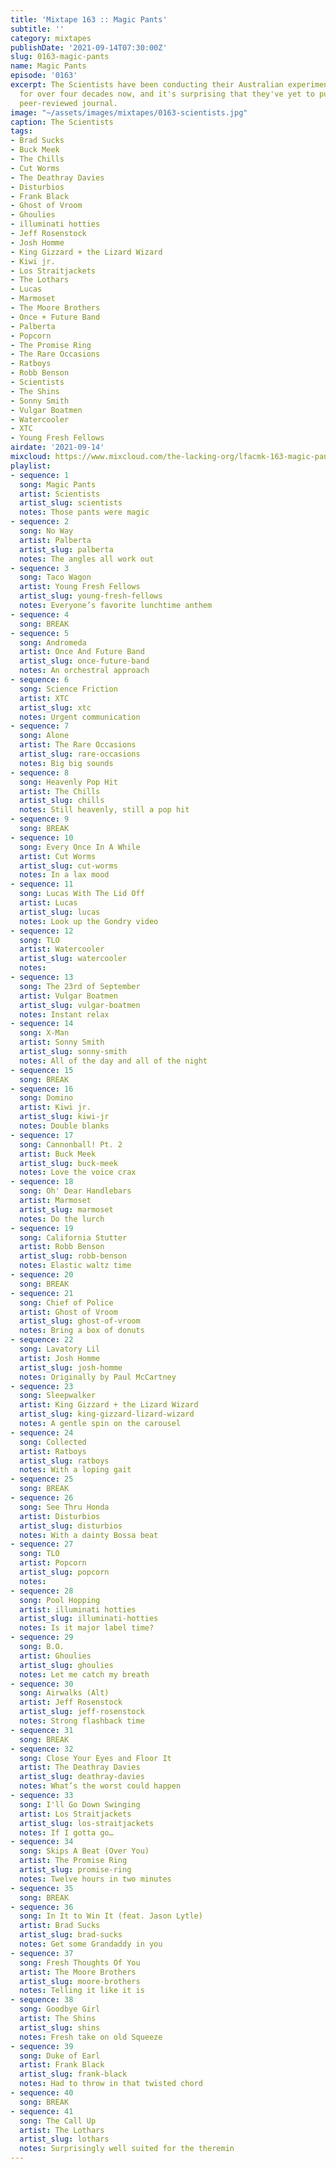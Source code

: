 ```yaml
---
title: 'Mixtape 163 :: Magic Pants'
subtitle: ''
category: mixtapes
publishDate: '2021-09-14T07:30:00Z'
slug: 0163-magic-pants
name: Magic Pants
episode: '0163'
excerpt: The Scientists have been conducting their Australian experiments in proto-punk
  for over four decades now, and it's surprising that they've yet to publish in a
  peer-reviewed journal.
image: "~/assets/images/mixtapes/0163-scientists.jpg"
caption: The Scientists
tags:
- Brad Sucks
- Buck Meek
- The Chills
- Cut Worms
- The Deathray Davies
- Disturbios
- Frank Black
- Ghost of Vroom
- Ghoulies
- illuminati hotties
- Jeff Rosenstock
- Josh Homme
- King Gizzard + the Lizard Wizard
- Kiwi jr.
- Los Straitjackets
- The Lothars
- Lucas
- Marmoset
- The Moore Brothers
- Once + Future Band
- Palberta
- Popcorn
- The Promise Ring
- The Rare Occasions
- Ratboys
- Robb Benson
- Scientists
- The Shins
- Sonny Smith
- Vulgar Boatmen
- Watercooler
- XTC
- Young Fresh Fellows
airdate: '2021-09-14'
mixcloud: https://www.mixcloud.com/the-lacking-org/lfacmk-163-magic-pants/
playlist:
- sequence: 1
  song: Magic Pants
  artist: Scientists
  artist_slug: scientists
  notes: Those pants were magic
- sequence: 2
  song: No Way
  artist: Palberta
  artist_slug: palberta
  notes: The angles all work out
- sequence: 3
  song: Taco Wagon
  artist: Young Fresh Fellows
  artist_slug: young-fresh-fellows
  notes: Everyone’s favorite lunchtime anthem
- sequence: 4
  song: BREAK
- sequence: 5
  song: Andromeda
  artist: Once And Future Band
  artist_slug: once-future-band
  notes: An orchestral approach
- sequence: 6
  song: Science Friction
  artist: XTC
  artist_slug: xtc
  notes: Urgent communication
- sequence: 7
  song: Alone
  artist: The Rare Occasions
  artist_slug: rare-occasions
  notes: Big big sounds
- sequence: 8
  song: Heavenly Pop Hit
  artist: The Chills
  artist_slug: chills
  notes: Still heavenly, still a pop hit
- sequence: 9
  song: BREAK
- sequence: 10
  song: Every Once In A While
  artist: Cut Worms
  artist_slug: cut-worms
  notes: In a lax mood
- sequence: 11
  song: Lucas With The Lid Off
  artist: Lucas
  artist_slug: lucas
  notes: Look up the Gondry video
- sequence: 12
  song: TLO
  artist: Watercooler
  artist_slug: watercooler
  notes:
- sequence: 13
  song: The 23rd of September
  artist: Vulgar Boatmen
  artist_slug: vulgar-boatmen
  notes: Instant relax
- sequence: 14
  song: X-Man
  artist: Sonny Smith
  artist_slug: sonny-smith
  notes: All of the day and all of the night
- sequence: 15
  song: BREAK
- sequence: 16
  song: Domino
  artist: Kiwi jr.
  artist_slug: kiwi-jr
  notes: Double blanks
- sequence: 17
  song: Cannonball! Pt. 2
  artist: Buck Meek
  artist_slug: buck-meek
  notes: Love the voice crax
- sequence: 18
  song: Oh' Dear Handlebars
  artist: Marmoset
  artist_slug: marmoset
  notes: Do the lurch
- sequence: 19
  song: California Stutter
  artist: Robb Benson
  artist_slug: robb-benson
  notes: Elastic waltz time
- sequence: 20
  song: BREAK
- sequence: 21
  song: Chief of Police
  artist: Ghost of Vroom
  artist_slug: ghost-of-vroom
  notes: Bring a box of donuts
- sequence: 22
  song: Lavatory Lil
  artist: Josh Homme
  artist_slug: josh-homme
  notes: Originally by Paul McCartney
- sequence: 23
  song: Sleepwalker
  artist: King Gizzard + the Lizard Wizard
  artist_slug: king-gizzard-lizard-wizard
  notes: A gentle spin on the carousel
- sequence: 24
  song: Collected
  artist: Ratboys
  artist_slug: ratboys
  notes: With a loping gait
- sequence: 25
  song: BREAK
- sequence: 26
  song: See Thru Honda
  artist: Disturbios
  artist_slug: disturbios
  notes: With a dainty Bossa beat
- sequence: 27
  song: TLO
  artist: Popcorn
  artist_slug: popcorn
  notes:
- sequence: 28
  song: Pool Hopping
  artist: illuminati hotties
  artist_slug: illuminati-hotties
  notes: Is it major label time?
- sequence: 29
  song: B.O.
  artist: Ghoulies
  artist_slug: ghoulies
  notes: Let me catch my breath
- sequence: 30
  song: Airwalks (Alt)
  artist: Jeff Rosenstock
  artist_slug: jeff-rosenstock
  notes: Strong flashback time
- sequence: 31
  song: BREAK
- sequence: 32
  song: Close Your Eyes and Floor It
  artist: The Deathray Davies
  artist_slug: deathray-davies
  notes: What’s the worst could happen
- sequence: 33
  song: I'll Go Down Swinging
  artist: Los Straitjackets
  artist_slug: los-straitjackets
  notes: If I gotta go…
- sequence: 34
  song: Skips A Beat (Over You)
  artist: The Promise Ring
  artist_slug: promise-ring
  notes: Twelve hours in two minutes
- sequence: 35
  song: BREAK
- sequence: 36
  song: In It to Win It (feat. Jason Lytle)
  artist: Brad Sucks
  artist_slug: brad-sucks
  notes: Get some Grandaddy in you
- sequence: 37
  song: Fresh Thoughts Of You
  artist: The Moore Brothers
  artist_slug: moore-brothers
  notes: Telling it like it is
- sequence: 38
  song: Goodbye Girl
  artist: The Shins
  artist_slug: shins
  notes: Fresh take on old Squeeze
- sequence: 39
  song: Duke of Earl
  artist: Frank Black
  artist_slug: frank-black
  notes: Had to throw in that twisted chord
- sequence: 40
  song: BREAK
- sequence: 41
  song: The Call Up
  artist: The Lothars
  artist_slug: lothars
  notes: Surprisingly well suited for the theremin
---
```


